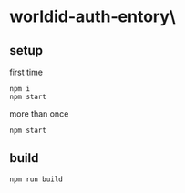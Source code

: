 # worldid-auth-entory\

## setup
first time
```
npm i
npm start
```

more than once
```
npm start
```

## build
```
npm run build
```